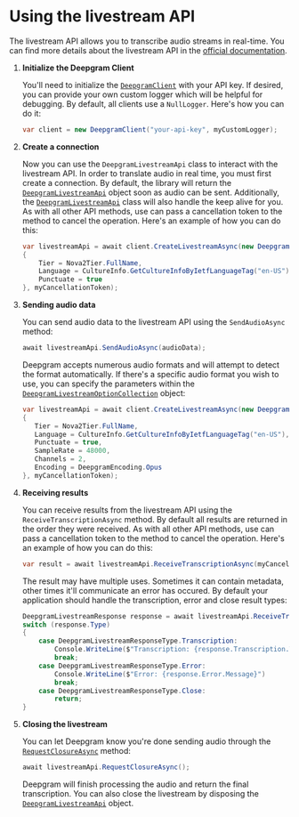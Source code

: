 # Using the livestream API

The livestream API allows you to transcribe audio streams in real-time. You can find more details about the livestream API in the [official documentation](https://developers.deepgram.com/api-reference/deepgram-api#operation/livestream).

1. **Initialize the Deepgram Client**

    You'll need to initialize the [`DeepgramClient`]("src/DeepgramClient.cs") with your API key. If desired, you can provide your own custom logger which will be helpful for debugging. By default, all clients use a `NullLogger`. Here's how you can do it:

    ```csharp
    var client = new DeepgramClient("your-api-key", myCustomLogger);
    ```

2. **Create a connection**

    Now you can use the `DeepgramLivestreamApi` class to interact with the livestream API. In order to translate audio in real time, you must first create a connection. By default, the library will return the [`DeepgramLivestreamApi`](src/DeepgramLivestreamApi.cs) object soon as audio can be sent. Additionally, the [`DeepgramLivestreamApi`](src/DeepgramLivestreamApi.cs) class will also handle the keep alive for you. As with all other API methods, use can pass a cancellation token to the method to cancel the operation. Here's an example of how you can do this:

    ```csharp
    var livestreamApi = await client.CreateLivestreamAsync(new DeepgramLivestreamOptionCollection()
    {
        Tier = Nova2Tier.FullName,
        Language = CultureInfo.GetCultureInfoByIetfLanguageTag("en-US"),
        Punctuate = true
    }, myCancellationToken);
    ```

3. **Sending audio data**

    You can send audio data to the livestream API using the `SendAudioAsync` method:
    ```csharp
    await livestreamApi.SendAudioAsync(audioData);
    ```

    Deepgram accepts numerous audio formats and will attempt to detect the format automatically. If there's a specific audio format you wish to use, you can specify the parameters within the [`DeepgramLivestreamOptionCollection`](src/DeepgramLivestreamOptionCollection.cs) object:

     ```csharp
     var livestreamApi = await client.CreateLivestreamAsync(new DeepgramLivestreamOptionCollection()
     {
        Tier = Nova2Tier.FullName,
        Language = CultureInfo.GetCultureInfoByIetfLanguageTag("en-US"),
        Punctuate = true,
        SampleRate = 48000,
        Channels = 2,
        Encoding = DeepgramEncoding.Opus
     }, myCancellationToken);
     ```

5. **Receiving results**

    You can receive results from the livestream API using the `ReceiveTranscriptionAsync` method. By default all results are returned in the order they were received. As with all other API methods, use can pass a cancellation token to the method to cancel the operation. Here's an example of how you can do this:

    ```csharp
    var result = await livestreamApi.ReceiveTranscriptionAsync(myCancellationToken);
    ```

    The result may have multiple uses. Sometimes it can contain metadata, other times it'll communicate an error has occured. By default your application should handle the transcription, error and close result types:

    ```csharp
    DeepgramLivestreamResponse response = await livestreamApi.ReceiveTranscriptionAsync(myCancellationToken);
    switch (response.Type)
    {
        case DeepgramLivestreamResponseType.Transcription:
            Console.WriteLine($"Transcription: {response.Transcription.Text}")
            break;
        case DeepgramLivestreamResponseType.Error:
            Console.WriteLine($"Error: {response.Error.Message}")
            break;
        case DeepgramLivestreamResponseType.Close:
            return;
    }
    ```

6. **Closing the livestream**

    You can let Deepgram know you're done sending audio through the [`RequestClosureAsync`](src/DeepgramLivestreamApi.cs) method:

    ```csharp
    await livestreamApi.RequestClosureAsync();
    ```

    Deepgram will finish processing the audio and return the final transcription. You can also close the livestream by disposing the [`DeepgramLivestreamApi`](src/DeepgramLivestreamApi.cs) object.